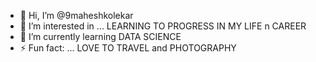 - 👋 Hi, I’m @9maheshkolekar
- 👀 I’m interested in ... LEARNING TO PROGRESS IN MY LIFE n CAREER 
- 🌱 I’m currently learning DATA SCIENCE 
- ⚡ Fun fact: ... LOVE TO TRAVEL and PHOTOGRAPHY 

<!---
9maheshkolekar/9maheshkolekar is a ✨ special ✨ repository because its `README.md` (this file) appears on your GitHub profile.
You can click the Preview link to take a look at your changes.
--->
